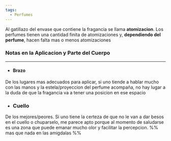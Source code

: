 ```yaml
---
tags:
  - Perfumes
---
```


Al gatillazo del envase que contiene la fragancia se llama **atomizacion**. Los perfumes tienen una cantidad finita de atomizaciones y, **dependiendo del perfume**, hacen falta mas o menos atomizaciones

### Notas en la Aplicacion y Parte del Cuerpo
---
- #### Brazo
De los lugares mas adecuados para aplicar, si uno tiende a hablar mucho con las manos y la estela/proyeccion del perfume acompaña, no hay lugar a la duda de que la fragancia va a tener una posicion en ese espacio

- ### Cuello  
De los mejores/peores. Si uno tiene la certeza de que no le van a dar besos en el cuello o chuparselo, me parece apto porque al momento de saludarse es una zona que puede emanar mucho olor y facilitar la percepcion. %% mas que nada en las amigdalas %%
